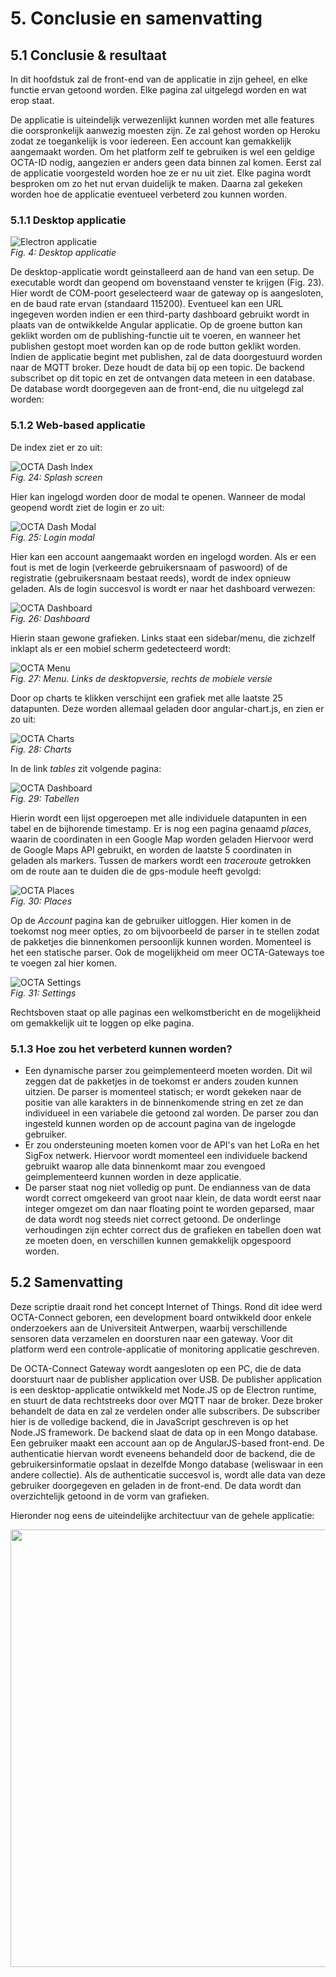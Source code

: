# 5. Conclusie en samenvatting

## 5.1 Conclusie & resultaat
In dit hoofdstuk zal de front-end van de applicatie in zijn geheel, en elke functie ervan getoond worden. Elke pagina zal uitgelegd worden en wat erop staat.

De applicatie is uiteindelijk verwezenlijkt kunnen worden met alle features die oorspronkelijk aanwezig moesten zijn. Ze zal gehost worden op Heroku zodat ze toegankelijk is voor iedereen. Een account kan gemakkelijk aangemaakt worden. Om het platform zelf te gebruiken is wel een geldige OCTA-ID nodig, aangezien er anders geen data binnen zal komen. Eerst zal de applicatie voorgesteld worden hoe ze er nu uit ziet. Elke pagina wordt besproken om zo het nut ervan duidelijk te maken. Daarna zal gekeken worden hoe de applicatie eventueel verbeterd zou kunnen worden.

### 5.1.1 Desktop applicatie

![Electron applicatie](img/Electronappv1.png)<br>*Fig. 4: Desktop applicatie*<br>

De desktop-applicatie wordt geinstalleerd aan de hand van een setup. De executable wordt dan geopend om bovenstaand venster te krijgen (Fig. 23). Hier wordt de COM-poort geselecteerd waar de gateway op is aangesloten, en de baud rate ervan (standaard 115200). Eventueel kan een URL ingegeven worden indien er een third-party dashboard gebruikt wordt in plaats van de ontwikkelde Angular applicatie. Op de groene button kan geklikt worden om de publishing-functie uit te voeren, en wanneer het publishen gestopt moet worden kan op de rode button geklikt worden. Indien de applicatie begint met publishen, zal de data doorgestuurd worden naar de MQTT broker. Deze houdt de data bij op een topic. De backend subscribet op dit topic en zet de ontvangen data meteen in een database. De database wordt doorgegeven aan de front-end, die nu uitgelegd zal worden:

### 5.1.2 Web-based applicatie

De index ziet er zo uit:

<img src="img/splashscreen.png" alt="OCTA Dash Index"/><br>*Fig. 24: Splash screen*<br>
 
Hier kan ingelogd worden door de modal te openen. Wanneer de modal geopend wordt ziet de login er zo uit:

<img src="img/loginmodal.png" alt="OCTA Dash Modal"/><br>*Fig. 25: Login modal*<br>

Hier kan een account aangemaakt worden en ingelogd worden. Als er een fout is met de login (verkeerde gebruikersnaam of paswoord) of de registratie (gebruikersnaam bestaat reeds), wordt de index opnieuw geladen. Als de login succesvol is wordt er naar het dashboard verwezen:

<img src="img/octadash.png" alt="OCTA Dashboard"/><br>*Fig. 26: Dashboard*<br>
    
Hierin staan gewone grafieken. Links staat een sidebar/menu, die zichzelf inklapt als er een mobiel scherm gedetecteerd wordt:

<img src="img/octamenu.png" alt="OCTA Menu"/><br>*Fig. 27: Menu. Links de desktopversie, rechts de mobiele versie*<br>
    
Door op charts te klikken verschijnt een grafiek met alle laatste 25 datapunten. Deze worden allemaal geladen door angular-chart.js, en zien er zo uit:

<img src="img/octacharts.png" alt="OCTA Charts"/><br>*Fig. 28: Charts*<br>

In de link *tables* zit volgende pagina:

<img src="img/octatables.png" alt="OCTA Dashboard"/><br>*Fig. 29: Tabellen*<br>
    
Hierin wordt een lijst opgeroepen met alle individuele datapunten in een tabel en de bijhorende timestamp. Er is nog een pagina genaamd *places*, waarin de coordinaten in een Google Map worden geladen Hiervoor werd de Google Maps API gebruikt, en worden de laatste 5 coordinaten in geladen als markers. Tussen de markers wordt een *traceroute* getrokken om de route aan te duiden die de gps-module heeft gevolgd:

<img src="img/octaplaces.png" alt="OCTA Places"/><br>*Fig. 30: Places*<br>
    
Op de *Account* pagina kan de gebruiker uitloggen. Hier komen in de toekomst nog meer opties, zo om bijvoorbeeld de parser in te stellen zodat de pakketjes die binnenkomen persoonlijk kunnen worden. Momenteel is het een statische parser. Ook de mogelijkheid om meer OCTA-Gateways toe te voegen zal hier komen.

<img src="img/octasettings.png" alt="OCTA Settings"/><br>*Fig. 31: Settings*<br>
    
Rechtsboven staat op alle paginas een welkomstbericht en de mogelijkheid om gemakkelijk uit te loggen op elke pagina.

### 5.1.3 Hoe zou het verbeterd kunnen worden?

* Een dynamische parser zou geimplementeerd moeten worden. Dit wil zeggen dat de pakketjes in de toekomst er anders zouden kunnen uitzien. De parser is momenteel statisch; er wordt gekeken naar de positie van alle karakters in de binnenkomende string en zet ze dan individueel in een variabele die getoond zal worden. De parser zou dan ingesteld kunnen worden op de account pagina van de ingelogde gebruiker.
* Er zou ondersteuning moeten komen voor de API's van het LoRa en het SigFox netwerk. Hiervoor wordt momenteel een individuele backend gebruikt waarop alle data binnenkomt maar zou evengoed geimplementeerd kunnen worden in deze applicatie.
* De parser staat nog niet volledig op punt. De endianness van de data wordt correct omgekeerd van groot naar klein, de data wordt eerst naar integer omgezet om dan naar floating point te worden geparsed, maar de data wordt nog steeds niet correct getoond. De onderlinge verhoudingen zijn echter correct dus de grafieken en tabellen doen wat ze moeten doen, en verschillen kunnen gemakkelijk opgespoord worden.

## 5.2 Samenvatting
Deze scriptie draait rond het concept Internet of Things. Rond dit idee werd OCTA-Connect geboren, een development board ontwikkeld door enkele onderzoekers aan de Universiteit Antwerpen, waarbij verschillende sensoren data verzamelen en doorsturen naar een gateway. Voor dit platform werd een controle-applicatie of monitoring applicatie geschreven.

De OCTA-Connect Gateway wordt aangesloten op een PC, die de data doorstuurt naar de publisher application over USB. De publisher application is een desktop-applicatie ontwikkeld met Node.JS op de Electron runtime, en stuurt de data rechtstreeks door over MQTT naar de broker. Deze broker behandelt de data en zal ze verdelen onder alle subscribers. De subscriber hier is de volledige backend, die in JavaScript geschreven is op het Node.JS framework. De backend slaat de data op in een Mongo database. <br>
Een gebruiker maakt een account aan op de AngularJS-based front-end. De authenticatie hiervan wordt eveneens behandeld door de backend, die de gebruikersinformatie opslaat in dezelfde Mongo database (weliswaar in een andere collectie). Als de authenticatie succesvol is, wordt alle data van deze gebruiker doorgegeven en geladen in de front-end. De data wordt dan overzichtelijk getoond in de vorm van grafieken.

Hieronder nog eens de uiteindelijke architectuur van de gehele applicatie:

<img style="width:700px" src="img/ArchitectuurBAPKVDM.png">
